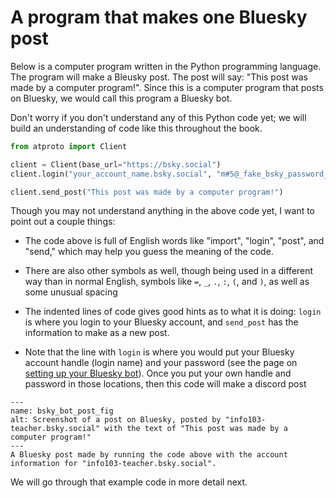 # A program that makes one Bluesky post

Below is a computer program written in the Python programming language. The program will make a Bleusky post. The post will say: "This post was made by a computer program!". Since this is a computer program that posts on Bluesky, we would call this program a Bluesky bot.

Don't worry if you don't understand any of this Python code yet; we will build an understanding of code like this throughout the book.

```python
from atproto import Client

client = Client(base_url="https://bsky.social")
client.login("your_account_name.bsky.social", "m#5@_fake_bsky_password_$%Ds")

client.send_post("This post was made by a computer program!")
```

Though you may not understand anything in the above code yet, I want to point out a couple things:
- The code above is full of English words like "import", "login", "post", and "send," which may help you guess the meaning of the code.
- There are also other symbols as well, though being used in a different way than in normal English, symbols like ``=``, `_`, `.`, `:`, `(`, and `)`, as well as some unusual spacing



- The indented lines of code gives good hints as to what it is doing: `login` is where you login to your Bluesky account, and `send_post` has the information to make as a new post.
- Note that the line with `login` is where you would put your Bluesky account handle (login name) and your password (see the page on [setting up your Bluesky bot](../../appendix/making_bot_account.md)). Once you put your own handle and password in those locations, then this code will make a discord post

```{figure} bsky_bot_post.png
---
name: bsky_bot_post_fig
alt: Screenshot of a post on Bluesky, posted by "info103-teacher.bsky.social" with the text of "This post was made by a computer program!"
---
A Bluesky post made by running the code above with the account information for "info103-teacher.bsky.social".
```

We will go through that example code in more detail next.
